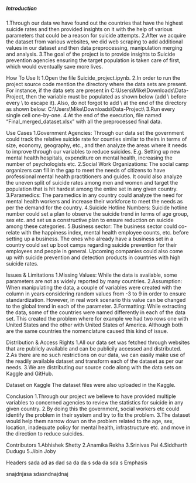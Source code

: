 ##### Introduction
1.Through our data we have found out the countries that have the highest suicide rates and then provided insights on it with the help of various parameters that could be a reason for suicide attempts.
2.After we acquire the dataset from various websites, we did web scraping to add additional values in our dataset and then data preprocessing, manipulation merging and analysis.
3.The goal of the project is to provide insights to Suicide prevention agencies ensuring the target population is taken care of first, which would eventually save more lives.

How To Use It
1.Open the file Suicide_project.ipynb.
2.In order to run the project source code mention the directory where the data sets are present.
For instance, if the data sets are present in C:\Users\Mike\Downloads\Data-Project, then the variable must be populated as shown below (add \ before every \ to escape it). Also, do not forgot to add \\ at the end of the directory as shown below:
C:\\Users\\Mike\\Downloads\\Data-Project\\
3.Run every single cell one-by-one.
4.At the end of the execution, file named “Final_merged_dataset.xlsx” with all the preprocessed final data.


Use Cases
1.Government Agencies: Through our data set the government could track the relative suicide rate for counties similar to theirs in terms of size, economy, geography, etc., and then analyze the areas where it needs to improve through our variables to reduce suicides. E.g. Setting up new mental health hospitals, expenditure on mental health, increasing the number of psychologists etc. 
2.Social Work Organizations: The social camp organizers can fill in the gap to meet the needs of citizens to have professional mental health practitioners and guides. It could also analyze the uneven split of suicide rates among men and women and target the population that is hit hardest among the entire set in any given country.
3.Paramedics: The paramedics in any country could analyze the need for mental health workers and increase their workforce to meet the needs as per the demand for the country.
4.Suicide Hotline Numbers: Suicide hotline number could set a plan to observe the suicide trend in terms of age group, sex etc. and set us a constructive plan to ensure reduction on suicide among these categories. 
5.Business sector: The business sector could co-relate with the happiness index, mental health employee counts, etc. before setting up a business. The ones who already have a business set in a country could set up boot camps regarding suicide prevention for their employees and people in general. Upcoming companies could also come up with suicide prevention and detection products in countries with high suicide rates.

Issues & Limitations
1.Missing Values: While the data is available, some parameters are not as widely reported by many countries.
2.Assumption: When manipulating the data, a couple of variables were created with the column in years considering random values from -3 to 9 in order to ensure standardization. However, in real work scenario this value can be changed to the global trend in each of the parameter. 
3.Formatting: While extracting the data, some of the countries were named differently in each of the data set. This created the problem where for example we had two rows one with United States and the other with United States of America. Although both are the same countries the nomenclature caused this kind of issue. 

Distribution & Access Rights
1.All our data set was fetched through websites that are publicly available and can be publicily accessed and distributed.
2.As there are no such restrictions on our data, we can easily make use of the readily available dataset and transform each of the dataset as per our needs. 
3.We are distributing our source code along with the data sets on Kaggle and GitHub.

Dataset on Kaggle
The dataset files were also uploaded in the Kaggle.

Conclusion
1.Through our project we believe to have provided multiple variables to concerned agencies to review the statistics for suicide in any given country.
2.By doing this the government, social workers etc could identify the problem in their system and try to fix the problem.
3.The dataset would help them narrow down on the problem related to the age, sex, location, inadequate policy for mental health, infrastructure etc. and move in the direction to reduce suicides. 

Contributors 
1.Abhishek Shetty
2.Anamika Rekha
3.Srinivas Pai
4.Siddharth Dudugu
5.Jibin Joby


   
<a name="headers"/>
Headers
sada
ad
as
dad
sa
da
da
s
sda
da
sda
s

<a name="emphasis"/>
Emphasis

snajdnjasa
sdasndnajdnaj
